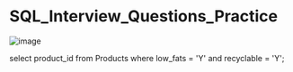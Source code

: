 # SQL_Interview_Questions_Practice

![image](https://github.com/user-attachments/assets/417c30d3-9907-4306-883d-8e71f5f9a81c)

select product_id from Products where low_fats = 'Y' and recyclable = 'Y';


